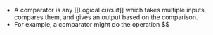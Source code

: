 - A comparator is any [[Logical circuit]] which takes multiple inputs, compares them, and gives an output based on the comparison.
- For example, a comparator might do the operation $$